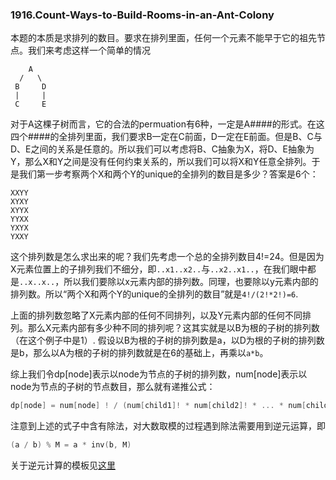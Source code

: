 ### 1916.Count-Ways-to-Build-Rooms-in-an-Ant-Colony

本题的本质是求排列的数目。要求在排列里面，任何一个元素不能早于它的祖先节点。我们来考虑这样一个简单的情况
```
    A
  /   \
 B     D
 |     |
 C     E
```
对于A这棵子树而言，它的合法的permuation有6种，一定是A####的形式。在这四个####的全排列里面，我们要求B一定在C前面，D一定在E前面。但是B、C与D、E之间的关系是任意的。所以我们可以考虑将B、C抽象为X，将D、E抽象为Y，那么X和Y之间是没有任何约束关系的，所以我们可以将X和Y任意全排列。于是我们第一步考察两个X和两个Y的unique的全排列的数目是多少？答案是6个：
```
XXYY
XYXY
XYYX
YYXX
YXYX
YXXY
```
这个排列数是怎么求出来的呢？我们先考虑一个总的全排列数目4!=24。但是因为X元素位置上的子排列我们不细分，即```..x1..x2..```与```..x2..x1..```，在我们眼中都是```..x..x..```，所以我们要除以x元素内部的排列数。同理，也要除以y元素内部的排列数。所以“两个X和两个Y的unique的全排列的数目”就是```4!/(2!*2!)=6```.

上面的排列数忽略了X元素内部的任何不同排列，以及Y元素内部的任何不同排列。那么X元素内部有多少种不同的排列呢？这其实就是以B为根的子树的排列数（在这个例子中是1）. 假设以B为根的子树的排列数是a，以D为根的子树的排列数是b，那么以A为根的子树的排列数就是在6的基础上，再乘以```a*b```。

综上我们令dp[node]表示以node为节点的子树的排列数，num[node]表示以node为节点的子树的节点数目，那么就有递推公式：
```cpp
dp[node] = num[node] ! / (num[child1]! * num[child2]! * ... * num[childk]!) * dp[child1] * dp[child2] * ... * dp[childk]
```
注意到上述的式子中含有除法，对大数取模的过程遇到除法需要用到逆元运算，即
```cpp
(a / b) % M = a * inv(b, M)
```
关于逆元计算的模板见[这里](https://github.com/wisdompeak/LeetCode/tree/master/Template/Inverse_Element)
